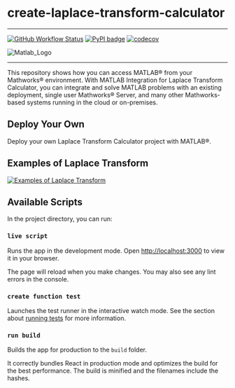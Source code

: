 # create-laplace-transform-calculator

----
[![GitHub Workflow Status](https://img.shields.io/github/actions/workflow/status/mathworks/jupyter-matlab-proxy/run-tests.yml?branch=main&logo=github)](https://github.com/mathworks/jupyter-matlab-proxy/actions) [![PyPI badge](https://img.shields.io/pypi/v/jupyter-matlab-proxy.svg?logo=pypi)](https://pypi.python.org/pypi/jupyter-matlab-proxy) [![codecov](https://codecov.io/gh/mathworks/jupyter-matlab-proxy/branch/main/graph/badge.svg?token=ZW3SESKCSS)](https://codecov.io/gh/mathworks/jupyter-matlab-proxy)


![Matlab_Logo](https://user-images.githubusercontent.com/79138019/236503435-3328be99-f523-4b4b-9039-269bbf6a5ca9.png)



---
This repository shows how you can access MATLAB® from your Mathworks® environment. With MATLAB Integration for Laplace Transform Calculator, you can integrate and solve MATLAB problems with an existing deployment, single user Mathworks® Server, and many other Mathworks-based systems running in the cloud or on-premises.


## Deploy Your Own

Deploy your own Laplace Transform Calculator project with MATLAB®.

## Examples of Laplace Transform


[![Examples of Laplace Transform](https://vercel.com/button)](https://www.mathworks.com/help/symbolic/sym.laplace.html)


## Available Scripts

In the project directory, you can run:

### `live script`

Runs the app in the development mode. Open [http://localhost:3000](http://localhost:3000) to view it in your browser.

The page will reload when you make changes. You may also see any lint errors in the console.

### `create function test`

Launches the test runner in the interactive watch mode. See the section about [running tests](https://facebook.github.io/create-react-app/docs/running-tests) for more information.

### `run build`

Builds the app for production to the `build` folder.

It correctly bundles React in production mode and optimizes the build for the best performance. The build is minified and the filenames include the hashes.

